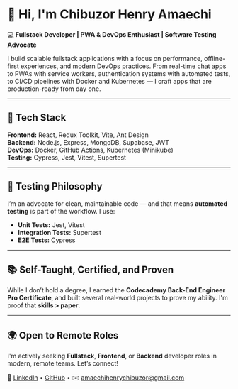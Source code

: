 
# 👋 Hi, I'm Chibuzor Henry Amaechi

💻 **Fullstack Developer | PWA & DevOps Enthusiast | Software Testing Advocate**

I build scalable fullstack applications with a focus on performance, offline-first experiences, and modern DevOps practices. From real-time chat apps to PWAs with service workers, authentication systems with automated tests, to CI/CD pipelines with Docker and Kubernetes — I craft apps that are production-ready from day one.

---

## 🔧 Tech Stack

**Frontend:** React, Redux Toolkit, Vite, Ant Design  
**Backend:** Node.js, Express, MongoDB, Supabase, JWT  
**DevOps:** Docker, GitHub Actions, Kubernetes (Minikube)  
**Testing:** Cypress, Jest, Vitest, Supertest

---

## 🧪 Testing Philosophy

I’m an advocate for clean, maintainable code — and that means **automated testing** is part of the workflow. I use:  
- **Unit Tests:** Jest, Vitest  
- **Integration Tests:** Supertest  
- **E2E Tests:** Cypress

---

## 📚 Self-Taught, Certified, and Proven

While I don’t hold a degree, I earned the **Codecademy Back-End Engineer Pro Certificate**, and built several real-world projects to prove my ability. I'm proof that **skills > paper**.

---

## 🌍 Open to Remote Roles

I'm actively seeking **Fullstack**, **Frontend**, or **Backend** developer roles in modern, remote teams. Let’s connect!

🔗 [LinkedIn](https://linkedin.com/in/henry-amaechi-b66aa9101) • [GitHub](https://github.com/CHIBUZOR-1) • ✉️ amaechihenrychibuzor@gmail.com

